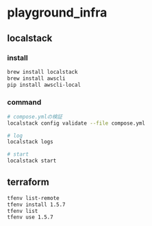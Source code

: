 # playground_infra

## localstack

### install

```bash
brew install localstack
brew install awscli
pip install awscli-local
```

### command

```bash
# compose.ymlの検証
localstack config validate --file compose.yml

# log
localstack logs

# start
localstack start
```

## terraform

```bash
tfenv list-remote
tfenv install 1.5.7
tfenv list
tfenv use 1.5.7
```
